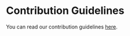 # Contribution Guidelines

You can read our contribution guidelines [here](https://aptivi.gitbook.io/aptivi/guidelines/contribution-guidelines).
